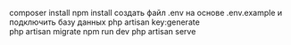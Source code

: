 composer install
npm install
создать файл .env на основе .env.example и подключить базу данных
php artisan key:generate  
php artisan migrate
npm run dev
php artisan serve
